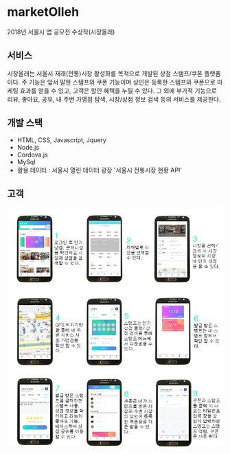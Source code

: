 # marketOlleh
2018년 서울시 앱 공모전 수상작(시장올래)

## 서비스
시장올래는 서울시 재래(전통)시장 활성화를 목적으로 개발된 상점 스탬프/쿠폰 플랫폼이다.
주 기능은 앞서 말한 스탬프와 쿠폰 기능이며 상인은 등록한 스탬프와 쿠폰으로 마케팅 효과를 얻을 수 있고, 고객은 할인 혜택을 누릴 수 있다.
그 외에 부가적 기능으로 리뷰, 좋아요, 공유, 내 주변 가맹점 탐색, 시장/상점 정보 검색 등의 서비스를 제공한다.  

## 개발 스택
- HTML, CSS, Javascript, Jquery
- Node.js
- Cordova.js
- MySql
- 활용 데이터 : 서울시 열린 데이터 광장 '서울시 전통시장 현황 API' 

## 고객
![대체 텍스트(alternative text)를 입력하세요!](public/images/client.jpg "링크 설명(title)을 작성하세요.")

